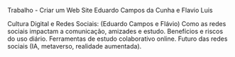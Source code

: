 Trabalho - Criar um Web Site
Eduardo Campos da Cunha e Flavio Luis

Cultura Digital e Redes Sociais: (Eduardo Campos e Flávio)
Como as redes sociais impactam a comunicação, amizades e estudo.
Benefícios e riscos do uso diário.
Ferramentas de estudo colaborativo online.
Futuro das redes sociais (IA, metaverso, realidade aumentada).
